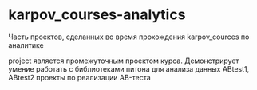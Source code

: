 # karpov_courses-analytics
Часть проектов, сделанных во время прохождения karpov_cources по аналитике

project является промежуточным проектом курса. Демонстрирует умение работать с библиотеками питона для анализа данных
ABtest1, ABtest2 проекты по реализации AB-теста
